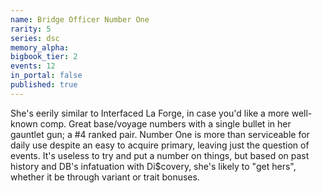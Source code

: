```yaml
---
name: Bridge Officer Number One
rarity: 5
series: dsc
memory_alpha:
bigbook_tier: 2
events: 12
in_portal: false
published: true
---
```


She's eerily similar to Interfaced La Forge, in case you'd like a more well-known comp. Great base/voyage numbers with a single bullet in her gauntlet gun; a #4 ranked pair. Number One is more than serviceable for daily use despite an easy to acquire primary, leaving just the question of events. It's useless to try and put a number on things, but based on past history and DB's infatuation with Di$covery, she's likely to "get hers", whether it be through variant or trait bonuses.
